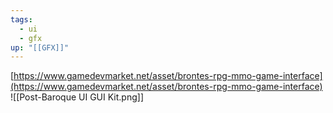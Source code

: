 ```yaml
---
tags:
  - ui
  - gfx
up: "[[GFX]]"
---
```

[https://www.gamedevmarket.net/asset/brontes-rpg-mmo-game-interface](https://www.gamedevmarket.net/asset/brontes-rpg-mmo-game-interface)
![[Post-Baroque UI GUI Kit.png]]
